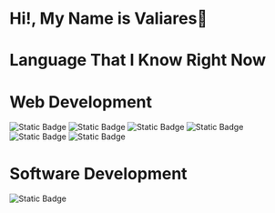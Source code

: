# Hi!, My Name is Valiares👋


# Language That I Know Right Now

# Web Development
 ![Static Badge](https://img.shields.io/badge/python-lightblue?style=for-the-badge&logo=python&labelColor=yellow&color=%233776AB) ![Static Badge](https://img.shields.io/badge/Tailwind_CSS-%2306B6D4?style=for-the-badge&logo=tailwindcss&logoColor=blue&labelColor=white)
![Static Badge](https://img.shields.io/badge/HTML-%23E34F26?style=for-the-badge&logo=html5&logoColor=%23E34F26&labelColor=white) ![Static Badge](https://img.shields.io/badge/CSS3-blue?style=for-the-badge&logo=css3&color=blue)  ![Static Badge](https://img.shields.io/badge/Materialiaze_CSS-white?style=for-the-badge&logo=materializecss&color=%23EA7076) ![Static Badge](https://img.shields.io/badge/php-blue?style=for-the-badge&logo=php&logoColor=white&color=%23777BB4) 

# Software Development
![Static Badge](https://img.shields.io/badge/VISUAL_BASIC-blue?style=for-the-badge&logo=visualbasic&logoColor=blue&labelColor=white) 

